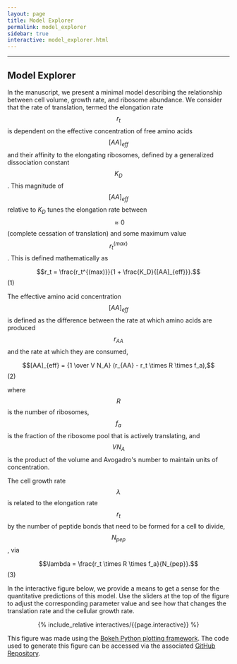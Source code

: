 ```yaml
---
layout: page
title: Model Explorer
permalink: model_explorer
sidebar: true
interactive: model_explorer.html
---
```

---

## Model Explorer

In the manuscript, we present a minimal model describing the relationship
between cell volume, growth rate, and ribosome abundance. We consider that the
rate of translation, termed the elongation rate $$r_t$$ is dependent on the
effective concentration of free amino acids $$[AA]_{eff}$$ and their affinity to
the elongating ribosomes, defined by a generalized dissociation constant
$$K_D$$. This magnitude of $$[AA]_{eff}$$ relative to $K_D$ tunes the elongation
rate between $$\approx 0$$ (complete cessation of translation) and some maximum
value $$r_t^{(max)}$$. This is defined mathematically as 

$$r_t = \frac{r_t^{(max)}}{1 + \frac{K_D}{[AA]_{eff}}}.$$ (1)


The effective amino acid concentration $$[AA]_{eff}$$ is defined as the
difference between the rate at which amino acids are produced $$r_{AA}$$ and the
rate at which they are consumed,

$$[AA]_{eff} = {1 \over V N_A} (r_{AA} - r_t \times R \times f_a),$$ (2)

where $$R$$ is the number of ribosomes, $$f_a$$ is the fraction of the ribosome
pool that is actively translating, and $$V N_A$$ is the product of the volume and
Avogadro's number to maintain units of concentration.

The cell growth rate $$\lambda$$ is related to the elongation rate $$r_t$$ by the number of
peptide bonds that need to be formed for a cell to divide, $$N_{pep}$$, via 

$$\lambda = \frac{r_t \times R \times f_a}{N_{pep}}.$$ (3)

In the interactive figure below, we provide a means to get a sense for the
quantitative predictions of this model. Use the sliders at the top of the figure
to adjust the corresponding parameter value and see how that changes the
translation rate and the cellular growth rate. 

<center>

{% include_relative interactives/{{page.interactive}} %}

</center>

This figure was made using the [Bokeh Python plotting framework](https://docs.bokeh.org/en/latest/index.html). The code
used to generate this figure can be accessed via the associated [GitHub Repository](https://github.com/RPGroup-PBoC/growth_limits/tree/publication/code/figures/model_explorer).